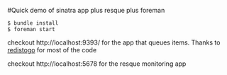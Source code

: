 #Quick demo of sinatra app plus resque plus foreman

    $ bundle install
    $ foreman start

checkout http://localhost:9393/ for the app that queues items. Thanks to [redistogo](http://blog.redistogo.com/2010/10/04/resque-with-sinatra/) for most of the code

checkout http://localhost:5678 for the resque monitoring app
